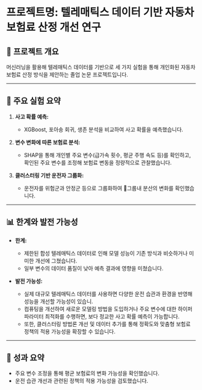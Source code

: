 # 프로젝트명: 텔레매틱스 데이터 기반 자동차 보험료 산정 개선 연구

## 📌 프로젝트 개요

머신러닝을 활용해 텔레매틱스 데이터를 기반으로 세 가지 실험을 통해 개인화된 자동차 보험료 산정 방식을 제안하는 졸업 논문 프로젝트입니다.

---

## 🔬 주요 실험 요약
1. **사고 확률 예측:**  
   - XGBoost, 포아송 회귀, 생존 분석을 비교하여 사고 확률을 예측했습니다.

2. **변수 변화에 따른 보험료 분석:**  
   - SHAP을 통해 개인별 주요 변수(급가속 횟수, 평균 주행 속도 등)를 확인하고, 확인된 주요 변수를 조정해 보험료 변동을 정량적으로 관찰했습니다.

3. **클러스터링 기반 운전자 그룹화:**  
   - 운전자를 위험군과 안정군 등으로 그룹화하여 그룹내 분산의 변화를 확인했습니다.

---

## 📊 한계와 발전 가능성
- **한계:**  
  - 제한된 합성 텔레매틱스 데이터로 인해 모델 성능이 기존 방식과 비슷하거나 미미한 개선에 그쳤습니다.  
  - 일부 변수의 데이터 품질이 낮아 예측 결과에 영향을 미쳤습니다.

- **발전 가능성:**  
  - 실제 대규모 텔레매틱스 데이터를 사용하면 다양한 운전 습관과 환경을 반영해 성능을 개선할 가능성이 있습니.
  - 컴퓨팅을 개선하여 새로운 모델링 방법을 도입하거나 주요 변수에 대한 하이퍼파라미터 최적화를 수행하면, 보다 정교한 사고 확률 예측이 가능합니다.  
  - 또한, 클러스터링 방법론 개선 및 데이터 추가를 통해 정확도와 맞춤형 보험료 정책의 적용 가능성을 확장할 수 있습니다.

---

## 🌱 성과 요약
- 주요 변수 조정을 통해 평균 보험료의 변화 가능성을 확인했습니다.
- 운전 습관 개선과 관련된 정책의 적용 가능성을 검토했습니다.
